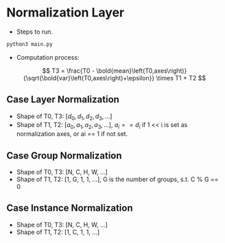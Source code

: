 # Normalization Layer

+ Steps to run.

```bash
python3 main.py
```

+ Computation process:

$$
T3 = \frac{T0 - \bold{mean}\left(T0,axes\right)}{\sqrt{\bold{var}\left(T0,axes\right)+\epsilon}} \times T1 + T2
$$

## Case Layer Normalization

+ Shape of T0, T3: [$d_0, d_1, d_2, d_3, \dots$]
+ Shape of T1, T2: [$a_0, a_1, a_2, a_3, \dots$], $a_i == d_i$ if 1 << i is set as normalization axes, or ai == 1 if not set.

## Case Group Normalization

+ Shape of T0, T3: [N, C, H, W, ...]
+ Shape of T1, T2: [1, G, 1, 1, ...], G is the number of groups, s.t. C % G == 0

## Case Instance Normalization

+ Shape of T0, T3: [N, C, H, W, ...]
+ Shape of T1, T2: [1, C, 1, 1, ...]
